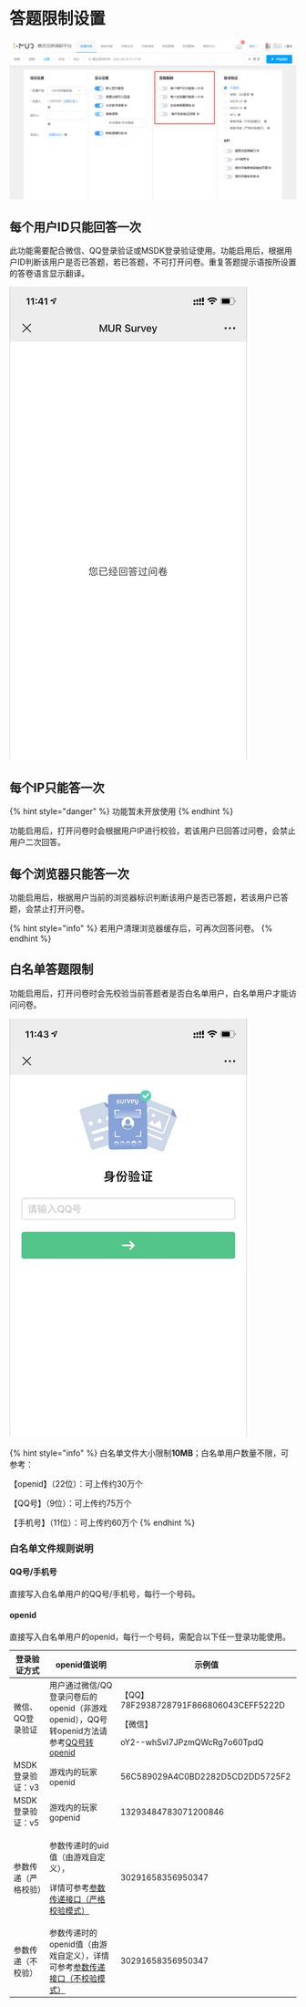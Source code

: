 # 答题限制设置

![答题限制设置](<../../../.gitbook/assets/image (624).png>)

## 每个用户ID只能回答一次

此功能需要配合微信、QQ登录验证或MSDK登录验证使用。功能启用后，根据用户ID判断该用户是否已答题，若已答题，不可打开问卷。重复答题提示语按所设置的答卷语言显示翻译。

![重复答题提示](<../../../.gitbook/assets/image (48).png>)

## 每个IP只能答一次

{% hint style="danger" %}
功能暂未开放使用
{% endhint %}

功能启用后，打开问卷时会根据用户IP进行校验，若该用户已回答过问卷，会禁止用户二次回答。

## 每个浏览器只能答一次

功能启用后，根据用户当前的浏览器标识判断该用户是否已答题，若该用户已答题，会禁止打开问卷。

{% hint style="info" %}
若用户清理浏览器缓存后，可再次回答问卷。
{% endhint %}

## 白名单答题限制

功能启用后，打开问卷时会先校验当前答题者是否白名单用户，白名单用户才能访问问卷。

![白名单身份验证](<../../../.gitbook/assets/image (372).png>)

{% hint style="info" %}
白名单文件大小限制**10MB**；白名单用户数量不限，可参考：

【openid】（22位）：可上传约30万个

【QQ号】（9位）：可上传约75万个

【手机号】（11位）：可上传约60万个
{% endhint %}

### 白名单文件规则说明

#### QQ号/手机号

直接写入白名单用户的QQ号/手机号，每行一个号码。

#### openid

直接写入白名单用户的openid，每行一个号码，需配合以下任一登录功能使用。

| 登录验证方式      | openid值说明                                                                                                                                                                                                                   | 示例值                                                                                       |
| ----------- | --------------------------------------------------------------------------------------------------------------------------------------------------------------------------------------------------------------------------- | ----------------------------------------------------------------------------------------- |
| 微信、QQ登录验证   | 用户通过微信/QQ登录问卷后的openid（非游戏openid），QQ号转openid方法请参考[QQ号转openid](https://imur.gitbook.io/help\_center/chang-jian-wen-ti/uidopenid-zhuan-huan-qq-hao#fu-lu-openid-shi-shen-me-ying-yong-nei-yong-hu-shen-fen-de-wei-yi-biao-shi) | <p>【QQ】78F2938728791F866806043CEFF5222D</p><p>【微信】</p><p>oY2--whSvI7JPzmQWcRg7o60TpdQ</p> |
| MSDK登录验证：v3 | 游戏内的玩家openid                                                                                                                                                                                                                | 56C589029A4C0BD2282D5CD2DD5725F2                                                          |
| MSDK登录验证：v5 | 游戏内的玩家gopenid                                                                                                                                                                                                               | 13293484783071200846                                                                      |
| 参数传递（严格校验）  | <p>参数传递时的uid值（由游戏自定义），</p><p>详情可参考<a href="../../../api-wen-dang/fei-msdk-deng-lu-tai-chuan-di-jie-kou.md">参数传递接口（严格校验模式）</a></p>                                                                                           | 30291658356950347                                                                         |
| 参数传递（不校验）   | 参数传递时的openid值（由游戏自定义），详情可参考[参数传递接口（不校验模式）](../../../api-wen-dang/can-shu-chuan-di-jie-kou-bu-xiao-yan-mo-shi.md)                                                                                                            | 30291658356950347                                                                         |

